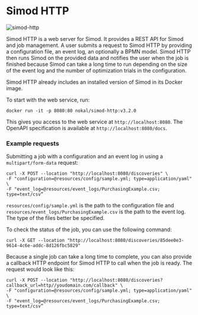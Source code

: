 # Simod HTTP

![simod-http](https://github.com/AutomatedProcessImprovement/simod-http/actions/workflows/simod-http-build.yaml/badge.svg)

Simod HTTP is a web server for Simod. It provides a REST API for Simod and job management. A user submits a request to
Simod HTTP by providing a configuration file, an event log, an optionally a BPMN model. Simod HTTP then runs Simod on
the provided data and notifies the user when the job is finished because Simod can take a long time to run depending on
the size of the event log and the number of optimization trials in the configuration.

Simod HTTP already includes an installed version of Simod in its Docker image.

To start with the web service, run:

```shell
docker run -it -p 8080:80 nokal/simod-http:v3.2.0
```

This gives you access to the web service at `http://localhost:8080`. The OpenAPI specification is available
at `http://localhost:8080/docs`.

### Example requests

Submitting a job with a configuration and an event log in using a `multipart/form-data` request:

```shell
curl -X POST --location "http://localhost:8080/discoveries" \
-F "configuration=@resources/config/sample.yml; type=application/yaml" \
-F "event_log=@resources/event_logs/PurchasingExample.csv; type=text/csv”
```

`resources/config/sample.yml` is the path to the configuration file and `resources/event_logs/PurchasingExample.csv` is
the path to the event log. The type of the files better be specified.

To check the status of the job, you can use the following command:

```shell
curl -X GET --location "http://localhost:8080/discoveries/85dee0e3-9614-4c6e-addc-8d126fbc5829"
```

Because a single job can take a long time to complete, you can also provide a callback HTTP endpoint for Simod HTTP to
call when the job is ready. The request would look like this:

```shell
curl -X POST --location "http://localhost:8080/discoveries?callback_url=http//youdomain.com/callback" \
-F "configuration=@resources/config/sample.yml; type=application/yaml" \
-F "event_log=@resources/event_logs/PurchasingExample.csv; type=text/csv”
```
